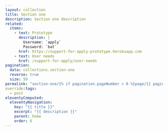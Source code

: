 ```yaml
---
layout: collection
title: Section one
description: Section one description
related:
  items:
    - text: Prototype
      description: |
        Username: `apply`
        Password: `bat`
      href: https://support-for-apply-prototype.herokuapp.com
    - text: User needs
      href: /support-for-apply/user-needs
pagination:
  data: collections.section-one
  reverse: true
  size: 50
permalink: "section-one/{% if pagination.pageNumber > 0 %}page/{{ pagination.pageNumber + 1 }}{% endif %}/"
override:tags:
  - post
eleventyComputed:
  eleventyNavigation:
    key: "{{ title }}"
    excerpt: "{{ description }}"
    parent: home
    order: 6
---
```

